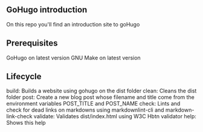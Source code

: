 ## GoHugo introduction

On this repo you'll find an introduction site to goHugo

## Prerequisites

GoHugo on latest version
GNU Make on latest version

## Lifecycle
build: Builds a website using gohugo on the dist folder
clean: Cleans the dist folder
post: Create a new blog post whose filename and title come from the environment variables POST_TITLE and POST_NAME
check:   Lints and check for dead links on markdowns using markdownlint-cli and markdown-link-check
validate:  Validates dist/index.html using W3C Hbtn validator
help: Shows this help